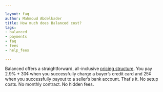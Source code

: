 ```yaml
---

layout: faq
author: Mahmoud Abdelkader
title: How much does Balanced cost? 
tags:
- balanced
- payments
- faq
- fees
- help_fees

---
```


Balanced offers a straightforward, all-inclusive [pricing structure](https://www.balancedpayments.com/docs/overview?language=bash#pricing-and-fees). You pay 2.9% + 30¢ when you successfully charge a buyer’s credit card and 25¢ when you successfully payout to a seller’s bank account. That's it. No setup costs. No monthly contract. No hidden fees.
